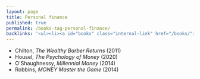 ```yaml
---
layout: page
title: Personal finance
published: true
permalink: /books-tag-personal-finance/
backlinks: '<ul><li><a id="books" class="internal-link" href="/books/">Books</a></li></ul>'
---
```


* Chilton, _The Wealthy Barber Returns_ (2011) 
* Housel, _The Psychology of Money_ (2020) 
* O'Shaughnessy, _Millennial Money_ (2014) 
* Robbins, _MONEY Master the Game_ (2014) 
